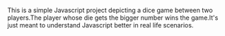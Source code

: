 This is a simple Javascript project depicting a dice game between two players.The player whose die gets the bigger number wins the game.It's just meant to understand Javascript better in real life scenarios.
